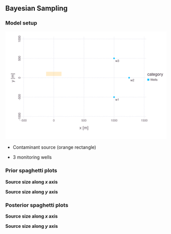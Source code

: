 
## Bayesian Sampling

### Model setup

![](w01-problemsetup.svg)

* Contaminant source (orange rectangle)

* 3 monitoring wells

### Prior spaghetti plots

**Source size along $x$ axis**

**Source size along $y$ axis**

### Posterior spaghetti plots

**Source size along $x$ axis**

**Source size along $y$ axis**

